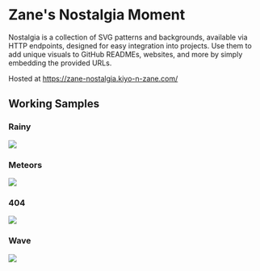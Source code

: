 # Zane's Nostalgia Moment

Nostalgia is a collection of SVG patterns and backgrounds, available via HTTP endpoints, designed for easy integration into projects. Use them to add unique visuals to GitHub READMEs, websites, and more by simply embedding the provided URLs.

Hosted at https://zane-nostalgia.kiyo-n-zane.com/

## Working Samples

### Rainy
<img align="center" src="https://zane-nostalgia.kiyo-n-zane.com/scenes/rainy/api?height=200&width=1200&color=%23444444&backgroundColor=%23000000&density=20" />

### Meteors
<img align="center" src="https://zane-nostalgia.kiyo-n-zane.com/scenes/meteors/api?height=200&width=1200&color=%23ffff00&backgroundColor=%23000000&rotation=30&density=15" />

### 404
<img align="center" src="https://zane-nostalgia.kiyo-n-zane.com/scenes/404/api?height=200&width=1200&color=%23940000&backgroundColor=%23000000&density=6" />

### Wave
<img align="center" src="https://zane-nostalgia.kiyo-n-zane.com/scenes/waves/api?height=200&width=1200&color=%23444444&backgroundColor=%23000000&waveAmount=5&waveComplexity=3&waveHeight=80" />